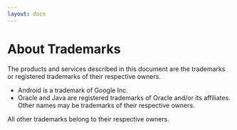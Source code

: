 ```yaml
---
layout: docs
---
```


# About Trademarks

The products and services described in this document are the trademarks or registered trademarks of their respective owners.

* Android is a trademark of Google Inc.
* Oracle and Java are registered trademarks of Oracle and/or its affiliates. Other names may be trademarks of their respective owners.

All other trademarks belong to their respective owners.
